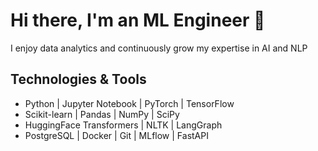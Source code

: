 # Hi there, I'm an ML Engineer 👋

I enjoy data analytics and continuously grow my expertise in AI and NLP

## Technologies & Tools  
- Python | Jupyter Notebook | PyTorch | TensorFlow
- Scikit-learn | Pandas | NumPy | SciPy
- HuggingFace Transformers | NLTK | LangGraph
- PostgreSQL | Docker | Git | MLflow | FastAPI
